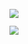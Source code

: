 ![](https://github-readme-stats.vercel.app/api?username=tocoteron&count_private=true&show_icons=true&theme=dracula)

![](https://github-readme-stats.vercel.app/api/top-langs/?username=tocoteron&layout=compact&theme=dracula)

